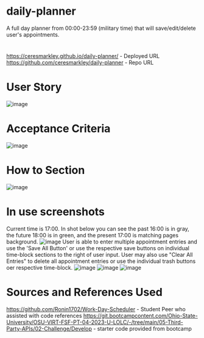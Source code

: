 # daily-planner
A full day planner from 00:00-23:59 (military time) that will save/edit/delete user's appointments.
#
https://ceresmarkley.github.io/daily-planner/ - Deployed URL   
https://github.com/ceresmarkley/daily-planner - Repo URL
# User Story
![image](https://github.com/ceresmarkley/daily-planner/assets/129554518/e5870873-6e66-41ad-ab6e-8ddba6d1130b)
# Acceptance Criteria
![image](https://github.com/ceresmarkley/daily-planner/assets/129554518/f1615e0f-515f-438a-96e9-a43a38ac33cd)
# How to Section
![image](https://github.com/ceresmarkley/daily-planner/assets/129554518/f6223bc8-930a-472d-bbd7-8da71f5b7d36)
# In use screenshots
Current time is 17:00. In shot below you can see the past 16:00 is in gray, the future 18:00 is in green, and the present 17:00 is matching pages background.
![image](https://github.com/ceresmarkley/daily-planner/assets/129554518/133dd982-3283-480b-9c4e-bc7f03430978)
User is able to enter multiple appointment entries and use the 'Save All Button' or use the respective save buttons on individual time-block sections to the right of user input. User may also use "Clear All Entries" to delete all appointment entries or use the individual trash buttons oer respective time-block.
![image](https://github.com/ceresmarkley/daily-planner/assets/129554518/289873f3-c248-4da9-9fa8-2d101476a26c)
![image](https://github.com/ceresmarkley/daily-planner/assets/129554518/8001a2a5-bfaa-495d-b345-7ae87d31ab0a)
![image](https://github.com/ceresmarkley/daily-planner/assets/129554518/6ef2bc6f-cde3-4f2b-ba60-2fac1e108efa)



# Sources and References Used
https://github.com/Ronin1702/Work-Day-Scheduler - Student Peer who assisted with code references
https://git.bootcampcontent.com/Ohio-State-University/OSU-VIRT-FSF-PT-04-2023-U-LOLC/-/tree/main/05-Third-Party-APIs/02-Challenge/Develop - starter code provided from bootcamp
